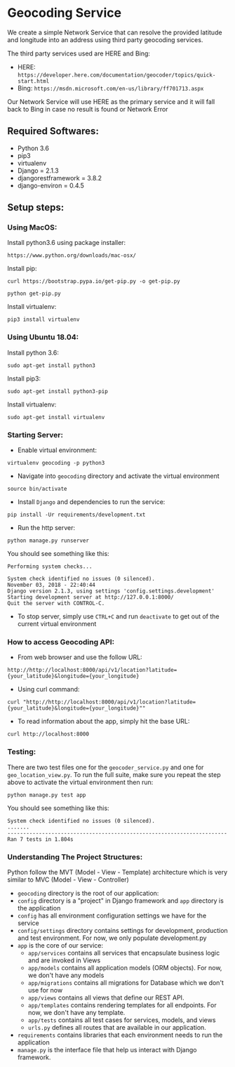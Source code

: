 # Geocoding Service

We create a simple Network Service that can resolve the provided latitude and longitude into an address using third party geocoding services.

The third party services used are HERE and Bing:

- HERE: `https://developer.here.com/documentation/geocoder/topics/quick-start.html`
- Bing: `https://msdn.microsoft.com/en-us/library/ff701713.aspx`

Our Network Service will use HERE as the primary service and it will fall back to Bing in case no result is found or Network Error

## Required Softwares:
- Python 3.6
- pip3
- virtualenv
- Django = 2.1.3 
- djangorestframework = 3.8.2
- django-environ = 0.4.5

## Setup steps:

### Using MacOS:

Install python3.6 using package installer:

```https://www.python.org/downloads/mac-osx/```

Install pip:

```
curl https://bootstrap.pypa.io/get-pip.py -o get-pip.py

python get-pip.py

```

Install virtualenv:

```
pip3 install virtualenv
```

### Using Ubuntu 18.04:

Install python 3.6:

```
sudo apt-get install python3
```

Install pip3:

```
sudo apt-get install python3-pip
```

Install virtualenv:

```
sudo apt-get install virtualenv
```

### Starting Server:

- Enable virtual environment:

```virtualenv geocoding -p python3```

- Navigate into `geocoding` directory and activate the virtual environment

```source bin/activate```

- Install `Django` and dependencies to run the service:

```pip install -Ur requirements/development.txt```

- Run the http server:

```python manage.py runserver```

You should see something like this:

```
Performing system checks...
   
System check identified no issues (0 silenced).
November 03, 2018 - 22:40:44
Django version 2.1.3, using settings 'config.settings.development'
Starting development server at http://127.0.0.1:8000/
Quit the server with CONTROL-C.
```

- To stop server, simply use `CTRL+C` and run `deactivate` to get out of the current virtual environment

### How to access Geocoding API:

- From web browser and use the follow URL: 

```http://http://localhost:8000/api/v1/location?latitude={your_latitude}&longitude={your_longitude}```

- Using curl command:

```curl "http://http://localhost:8000/api/v1/location?latitude={your_latitude}&longitude={your_longitude}""```

- To read information about the app, simply hit the base URL:

```curl http://localhost:8000```

### Testing:

There are two test files one for the ```geocoder_service.py``` and one for ```geo_location_view.py```.
To run the full suite, make sure you repeat the step above to activate the virtual environment then run:

```python manage.py test app```

You should see something like this:

```
System check identified no issues (0 silenced).
.......
----------------------------------------------------------------------
Ran 7 tests in 1.804s
```

### Understanding The Project Structures:

Python follow the MVT (Model - View - Template) architecture which is very similar to MVC (Model - View - Controller)

- ```geocoding``` directory is the root of our application:
- ```config``` directory is a "project" in Django framework and ``app`` directory is the application 
- ```config``` has all environment configuration settings we have for the service
- ```config/settings``` directory contains settings for development, production and test environment. For now, we only populate development.py
- ```app``` is the core of our service:
  - ```app/services``` contains all services that encapsulate business logic and are invoked in Views  
  - ```app/models``` contains all application models (ORM objects). For now, we don't have any models
  - ```app/migrations``` contains all migrations for Database which we don't use for now
  - ```app/views``` contains all views that define our REST API. 
  - ```app/templates``` contains rendering templates for all endpoints. For now, we don't have any template.
  - ```app/tests``` contains all test cases for services, models, and views
  - ```urls.py``` defines all routes that are available in our application.
- ```requirements``` contains libraries that each environment needs to run the application
- ```manage.py``` is the interface file that help us interact with Django framework.

